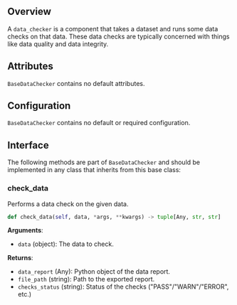 ## Overview

A `data_checker` is a component that takes a dataset and runs some data checks on that data. These data checks are typically concerned with things like data quality and data integrity. 

## Attributes

`BaseDataChecker` contains no default attributes. 

## Configuration

`BaseDataChecker` contains no default or required configuration. 


## Interface

The following methods are part of `BaseDataChecker` and should be implemented in any class that inherits from this base class: 

### check_data

Performs a data check on the given data. 

```python
def check_data(self, data, *args, **kwargs) -> tuple[Any, str, str]
```

**Arguments**: 

- `data` (object): The data to check.  

**Returns**:

- `data_report` (Any): Python object of the data report.
- `file_path` (string): Path to the exported report.
- `checks_status` (string): Status of the checks ("PASS"/"WARN"/"ERROR", etc.)